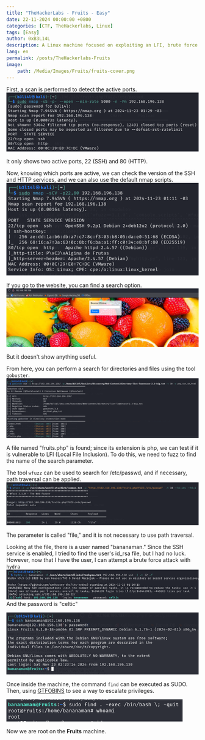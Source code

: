 ```yaml
---
title: "TheHackerLabs - Fruits - Easy"
date: 22-11-2024 00:00:00 +0800
categories: [CTF, TheHackerlabs, Linux]
tags: [Easy]
author: 0xB3L14L
description: A Linux machine focused on exploiting an LFI, brute force attack on SSH, and privilege escalation through SUDO.
lang: en
permalink: /posts/TheHackerlabs-Fruits
image:
    path: /Media/Images/Fruits/fruits-cover.png
---
```


First, a scan is performed to detect the active ports.
![nmap1](/Media/Images/Fruits/fruits-nmap1.png)

It only shows two active ports, 22 (SSH) and 80 (HTTP).

Now, knowing which ports are active, we can check the version of the SSH and HTTP services, and we can also use the default nmap scripts.
![nmap2](/Media/Images/Fruits/fruits-nmap2.png)

If you go to the website, you can find a search option.
![website1](/Media/Images/Fruits/fruits-website1.png)

But it doesn't show anything useful.

From here, you can perform a search for directories and files using the tool `gobuster`.
![gobuster](/Media/Images/Fruits/fruits-gobuster.png)

A file named "fruits.php" is found; since its extension is php, we can test if it is vulnerable to LFI (Local File Inclusion). To do this, we need to fuzz to find the name of the search parameter.

The tool `wfuzz` can be used to search for /etc/passwd, and if necessary, path traversal can be applied.
![wfuzz](/Media/Images/Fruits/fruits-wfuzz.png)

The parameter is called "file," and it is not necessary to use path traversal.

Looking at the file, there is a user named "bananaman." Since the SSH service is enabled, I tried to find the user's id_rsa file, but I had no luck. However, now that I have the user, I can attempt a brute force attack with `hydra`
![hydra](/Media/Images/Fruits/fruits-hydra.png)
And the password is "celtic"

![ssh](/Media/Images/Fruits/fruits-ssh.png)

Once inside the machine, the command `find` can be executed as SUDO. Then, using [GTFOBINS](https://gtfobins.github.io/) to see a way to escalate privileges.

![privesc](/Media/Images/Fruits/fruits-privesc.png)

Now we are root on the **Fruits** machine.